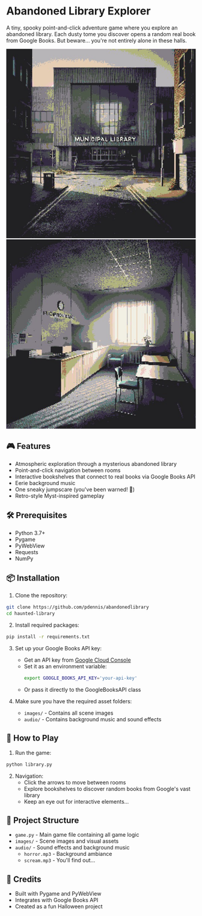 # Abandoned Library Explorer

A tiny, spooky point-and-click adventure game where you explore an abandoned library. Each dusty tome you discover opens a random real book from Google Books. But beware... you're not entirely alone in these halls.

![the library](images/scene8.jpg)
![the library](images/scene7.jpg)

## 🎮 Features

- Atmospheric exploration through a mysterious abandoned library
- Point-and-click navigation between rooms
- Interactive bookshelves that connect to real books via Google Books API
- Eerie background music
- One sneaky jumpscare (you've been warned! 👻)
- Retro-style Myst-inspired gameplay

## 🛠️ Prerequisites

- Python 3.7+
- Pygame
- PyWebView
- Requests
- NumPy

## 📦 Installation

1. Clone the repository:
```bash
git clone https://github.com/pdennis/abandonedlibrary
cd haunted-library
```

2. Install required packages:
```bash
pip install -r requirements.txt
```

3. Set up your Google Books API key:
   - Get an API key from [Google Cloud Console](https://console.cloud.google.com/)
   - Set it as an environment variable:
     ```bash
     export GOOGLE_BOOKS_API_KEY='your-api-key'
     ```
   - Or pass it directly to the GoogleBooksAPI class

4. Make sure you have the required asset folders:
   - `images/` - Contains all scene images
   - `audio/` - Contains background music and sound effects

## 🎯 How to Play

1. Run the game:
```bash
python library.py
```

2. Navigation:
   - Click the arrows to move between rooms
   - Explore bookshelves to discover random books from Google's vast library
   - Keep an eye out for interactive elements...

## 📁 Project Structure

- `game.py` - Main game file containing all game logic
- `images/` - Scene images and visual assets
- `audio/` - Sound effects and background music
  - `horror.mp3` - Background ambiance
  - `scream.mp3` - You'll find out...

## 🎨 Credits

- Built with Pygame and PyWebView
- Integrates with Google Books API
- Created as a fun Halloween project




